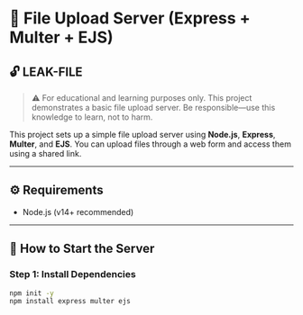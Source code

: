 # 📁 File Upload Server (Express + Multer + EJS)

## 🔓 LEAK-FILE

> ⚠️ For educational and learning purposes only. This project demonstrates a basic file upload server. Be responsible—use this knowledge to learn, not to harm.

This project sets up a simple file upload server using **Node.js**, **Express**, **Multer**, and **EJS**. You can upload files through a web form and access them using a shared link.

---

## ⚙️ Requirements

- Node.js (v14+ recommended)

---

## 🚀 How to Start the Server

### Step 1: Install Dependencies

```bash
npm init -y
npm install express multer ejs
